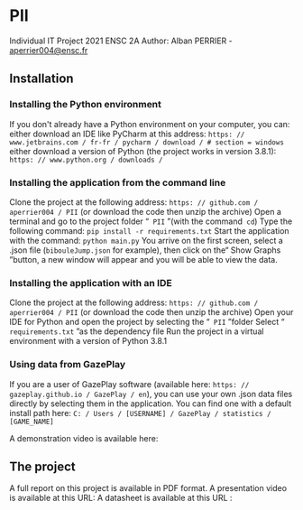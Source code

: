 # PII
Individual IT Project 2021 ENSC 2A
Author: Alban PERRIER - aperrier004@ensc.fr

## Installation
### Installing the Python environment
If you don't already have a Python environment on your computer, you can:
either download an IDE like PyCharm at this address: `https: // www.jetbrains.com / fr-fr / pycharm / download / # section = windows`
either download a version of Python (the project works in version 3.8.1): `https: // www.python.org / downloads /`

### Installing the application from the command line
Clone the project at the following address: `https: // github.com / aperrier004 / PII` (or download the code then unzip the archive)
Open a terminal and go to the project folder “` PII` ”(with the command` cd`)
Type the following command:
`pip install -r requirements.txt`
Start the application with the command: `python main.py`
You arrive on the first screen, select a .json file (`bibouleJump.json` for example), then click on the“ Show Graphs ”button, a new window will appear and you will be able to view the data.

### Installing the application with an IDE
Clone the project at the following address: `https: // github.com / aperrier004 / PII` (or download the code then unzip the archive)
Open your IDE for Python and open the project by selecting the “` PII` ”folder
Select “` requirements.txt` ”as the dependency file
Run the project in a virtual environment with a version of Python 3.8.1

### Using data from GazePlay
If you are a user of GazePlay software (available here: `https: // gazeplay.github.io / GazePlay / en`), you can use your own .json data files directly by selecting them in the application.
You can find one with a default install path here: `C: / Users / [USERNAME] / GazePlay / statistics / [GAME_NAME]`

A demonstration video is available here:

## The project
A full report on this project is available in PDF format.
A presentation video is available at this URL: 
A datasheet is available at this URL : 